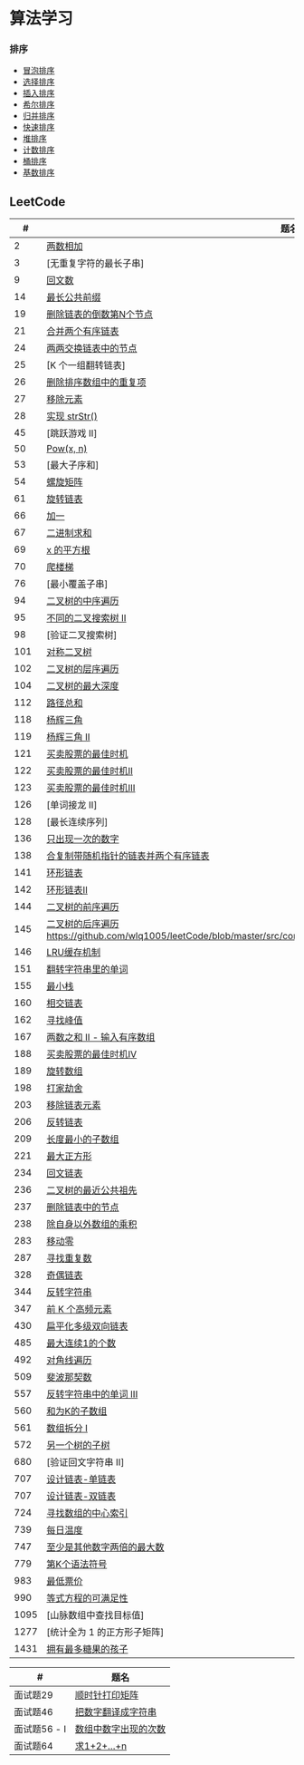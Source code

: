 # 算法学习

### 排序
<!--  ![算法比较](https://github.com/wlq1005/leetCode/blob/master/src/com/wlq/algorithm/sort/sort.jpg) -->
* [冒泡排序](https://github.com/wlq1005/leetCode/blob/master/src/com/wlq/algorithm/sort/BubbleSort.java)
* [选择排序](https://github.com/wlq1005/leetCode/blob/master/src/com/wlq/algorithm/sort/SelectionSort.java)
* [插入排序](https://github.com/wlq1005/leetCode/blob/master/src/com/wlq/algorithm/sort/InsertSort.java)
* [希尔排序](https://github.com/wlq1005/leetCode/blob/master/src/com/wlq/algorithm/sort/ShellSort.java)
* [归并排序](https://github.com/wlq1005/leetCode/blob/master/src/com/wlq/algorithm/sort/MergeSort.java)
* [快速排序](https://github.com/wlq1005/leetCode/blob/master/src/com/wlq/algorithm/sort/QuickSort.java)
* [堆排序](https://github.com/wlq1005/leetCode/blob/master/src/com/wlq/algorithm/sort/HeapSort.java)
* [计数排序](https://github.com/wlq1005/leetCode/blob/master/src/com/wlq/algorithm/sort/CountSort.java)
* [桶排序](https://github.com/wlq1005/leetCode/blob/master/src/com/wlq/algorithm/sort/BucketSort.java)
* [基数排序](https://github.com/wlq1005/leetCode/blob/master/src/com/wlq/algorithm/sort/RadixSort.java)

## LeetCode

| # | 题名 |
| --- | --- |
| 2 | [两数相加](https://github.com/wlq1005/leetCode/blob/master/src/com/wlq/algorithm/linkedlist/AddTwoNumbers.java) |
| 3 | [无重复字符的最长子串]
| 9 | [回文数](https://github.com/wlq1005/leetCode/blob/master/src/com/wlq/algorithm/array/PalindromeNumber.java) |
| 14 | [最长公共前缀](https://github.com/wlq1005/leetCode/blob/master/src/com/wlq/algorithm/array/LongestCommonPrefix.java) |
| 19 | [删除链表的倒数第N个节点](https://github.com/wlq1005/leetCode/blob/master/src/com/wlq/algorithm/linkedlist/RemoveNthFromEnd.java) |
| 21 | [合并两个有序链表](https://github.com/wlq1005/leetCode/blob/master/src/com/wlq/algorithm/linkedlist/MergeTwoSortedLists.java) |
| 24 | [两两交换链表中的节点](https://github.com/wlq1005/leetCode/blob/master/src/com/wlq/algorithm/recursion/SwapNodesInPairs.java) |
| 25 | [K 个一组翻转链表] |
| 26 | [删除排序数组中的重复项](https://github.com/wlq1005/leetCode/blob/master/src/com/wlq/algorithm/array/RemoveDuplicatesFromSortedArray.java) |
| 27 | [移除元素](https://github.com/wlq1005/leetCode/blob/master/src/com/wlq/algorithm/array/RemoveElement.java) |
| 28 | [实现 strStr()](https://github.com/wlq1005/leetCode/blob/master/src/com/wlq/algorithm/array/ImplementStrStr.java) |
| 45 | [跳跃游戏 II] |
| 50 | [Pow(x, n)](https://github.com/wlq1005/leetCode/blob/master/src/com/wlq/algorithm/recursion/PowXN.java) |
| 53 | [最大子序和] |
| 54 | [螺旋矩阵](https://github.com/wlq1005/leetCode/blob/master/src/com/wlq/algorithm/array/SpiralOrder.java) |
| 61 | [旋转链表](https://github.com/wlq1005/leetCode/blob/master/src/com/wlq/algorithm/linkedlist/RotateList.java) |
| 66 | [加一](https://github.com/wlq1005/leetCode/blob/master/src/com/wlq/algorithm/array/PlusOne.java) |
| 67 | [二进制求和](https://github.com/wlq1005/leetCode/blob/master/src/com/wlq/algorithm/array/AddBinary.java) |
| 69 | [x 的平方根](https://github.com/wlq1005/leetCode/blob/master/src/com/wlq/algorithm/array/AddBinary.java) |
| 70 | [爬楼梯](https://github.com/wlq1005/leetCode/blob/master/src/com/wlq/algorithm/recursion/ClimbingStairs.java) |
| 76 | [最小覆盖子串] |
| 94 | [二叉树的中序遍历](https://github.com/wlq1005/leetCode/blob/master/src/com/wlq/algorithm/tree/BinaryTreeInorderTraversal.java) |
| 95 | [不同的二叉搜索树 II](https://github.com/wlq1005/leetCode/blob/master/src/com/wlq/algorithm/recursion/UniqueBinarySearchTreesIi.java) |
| 98 | [验证二叉搜索树] |
| 101 | [对称二叉树](https://github.com/wlq1005/leetCode/blob/master/src/com/wlq/algorithm/recursion/SymmetricTree.java) |
| 102 | [二叉树的层序遍历](https://github.com/wlq1005/leetCode/blob/master/src/com/wlq/algorithm/tree/BinaryTreeLevelOrderTraversal.java) |
| 104 | [二叉树的最大深度](https://github.com/wlq1005/leetCode/blob/master/src/com/wlq/algorithm/recursion/MaximumDepthOfBinaryTree.java) |
| 112 | [路径总和](https://github.com/wlq1005/leetCode/blob/master/src/com/wlq/algorithm/tree/BinaryTreeLevelOrderTraversal.java) |
| 118 | [杨辉三角](https://github.com/wlq1005/leetCode/blob/master/src/com/wlq/algorithm/array/PascalsTriangle.java) |
| 119 | [杨辉三角 II](https://github.com/wlq1005/leetCode/blob/master/src/com/wlq/algorithm/array/PascalsTriangle2.java) |
| 121 | [买卖股票的最佳时机](https://github.com/wlq1005/leetCode/blob/master/src/com/wlq/algorithm/dynamic/BestTimeToBuyAndSellStock.java) |
| 122 | [买卖股票的最佳时机II](https://github.com/wlq1005/leetCode/blob/master/src/com/wlq/algorithm/dynamic/BestTimeToBuyAndSellStock2.java) |
| 123 | [买卖股票的最佳时机III](https://github.com/wlq1005/leetCode/blob/master/src/com/wlq/algorithm/dynamic/BestTimeToBuyAndSellStock3.java) |
| 126 | [单词接龙 II] |
| 128 | [最长连续序列] |
| 136 | [只出现一次的数字](https://github.com/wlq1005/leetCode/blob/master/src/com/wlq/algorithm/linkedlist/BeforeYouStart.java) |
| 138 | [合复制带随机指针的链表并两个有序链表](https://github.com/wlq1005/leetCode/blob/master/src/com/wlq/algorithm/linkedlist/CopyListWithRandomPointer.java) |
| 141 | [环形链表](https://github.com/wlq1005/leetCode/blob/master/src/com/wlq/algorithm/linkedlist/LinkedListCycle.java) |
| 142 | [环形链表II](https://github.com/wlq1005/leetCode/blob/master/src/com/wlq/algorithm/linkedlist/LinkedListCycle2.java) |
| 144 | [二叉树的前序遍历](https://github.com/wlq1005/leetCode/blob/master/src/com/wlq/algorithm/tree/BinaryTreePreorderTraversal.java) |
| 145 | [二叉树的后序遍历]()https://github.com/wlq1005/leetCode/blob/master/src/com/wlq/algorithm/tree/BinaryTreePostorderTraversal.java |
| 146 | [LRU缓存机制](https://github.com/wlq1005/leetCode/blob/master/src/com/wlq/algorithm/design/LRUCache.java) |
| 151 | [翻转字符串里的单词](https://github.com/wlq1005/leetCode/blob/master/src/com/wlq/algorithm/array/ReverseWordsInAString.java) |
| 155 | [最小栈](https://github.com/wlq1005/leetCode/blob/master/src/com/wlq/algorithm/stack/MinStack.java) |
| 160 | [相交链表](https://github.com/wlq1005/leetCode/blob/master/src/com/wlq/algorithm/linkedlist/IntersectionNode.java) |
| 162 | [寻找峰值](https://github.com/wlq1005/leetCode/blob/master/src/com/wlq/algorithm/array/FindPeakElement.java)
| 167 | [两数之和 II - 输入有序数组](https://github.com/wlq1005/leetCode/blob/master/src/com/wlq/algorithm/array/TwoSumIiInputArrayIsSorted.java) |
| 188 | [买卖股票的最佳时机IV](https://github.com/wlq1005/leetCode/blob/master/src/com/wlq/algorithm/dynamic/BestTimeToBuyAndSellStock4.java) |
| 189 | [旋转数组](https://github.com/wlq1005/leetCode/blob/master/src/com/wlq/algorithm/array/RotateArray.java) |
| 198 | [打家劫舍](https://github.com/wlq1005/leetCode/blob/master/src/com/wlq/algorithm/recursion/HouseRobber.java) |
| 203 | [移除链表元素](https://github.com/wlq1005/leetCode/blob/master/src/com/wlq/algorithm/linkedlist/RemoveElements.java) |
| 206 | [反转链表](https://github.com/wlq1005/leetCode/blob/master/src/com/wlq/algorithm/linkedlist/ReverseList.java) |
| 209 | [长度最小的子数组](https://github.com/wlq1005/leetCode/blob/master/src/com/wlq/algorithm/array/MinimumSizeSubArraySum.java) |
| 221 | [最大正方形](https://github.com/wlq1005/leetCode/blob/master/src/com/wlq/algorithm/array/MaximalSquare.java) |
| 234 | [回文链表](https://github.com/wlq1005/leetCode/blob/master/src/com/wlq/algorithm/linkedlist/IsPalindrome.java) |
| 236 | [二叉树的最近公共祖先](https://github.com/wlq1005/leetCode/blob/master/src/com/wlq/algorithm/tree/LowestCommonAncestorOfABinaryTree.java) |
| 237 | [删除链表中的节点](https://github.com/wlq1005/leetCode/blob/master/src/com/wlq/algorithm/linkedlist/DeleteNodeInALinkedList.java) |
| 238 | [除自身以外数组的乘积](https://github.com/wlq1005/leetCode/blob/master/src/com/wlq/algorithm/array/ProductOfArrayExceptSelf.java) |
| 283 | [移动零](https://github.com/wlq1005/leetCode/blob/master/src/com/wlq/algorithm/array/MoveZeroes.java) |
| 287 | [寻找重复数](https://github.com/wlq1005/leetCode/blob/master/src/com/wlq/algorithm/array/FindTheDuplicateNumber.java) |
| 328 | [奇偶链表](https://github.com/wlq1005/leetCode/blob/master/src/com/wlq/algorithm/linkedlist/OddEvenList.java) |
| 344 | [反转字符串](https://github.com/wlq1005/leetCode/blob/master/src/com/wlq/algorithm/array/ReverseString.java) |
| 347 | [前 K 个高频元素](https://github.com/wlq1005/leetCode/blob/master/src/com/wlq/algorithm/heap/TopKFrequentElements.java) |
| 430 | [扁平化多级双向链表](https://github.com/wlq1005/leetCode/blob/master/src/com/wlq/algorithm/linkedlist/FlattenAMultilevelDoublyLinkedList.java) |
| 485 | [最大连续1的个数](https://github.com/wlq1005/leetCode/blob/master/src/com/wlq/algorithm/array/MaxConsecutiveOnes.java) |
| 492 | [对角线遍历](https://github.com/wlq1005/leetCode/blob/master/src/com/wlq/algorithm/array/FindDiagonalOrder.java) |
| 509 | [斐波那契数](https://github.com/wlq1005/leetCode/blob/master/src/com/wlq/algorithm/recursion/FibonacciNumber.java) |
| 557 | [反转字符串中的单词 III](https://github.com/wlq1005/leetCode/blob/master/src/com/wlq/algorithm/array/ReverseWordsInAString3.java) |
| 560 | [和为K的子数组](https://github.com/wlq1005/leetCode/blob/master/src/com/wlq/algorithm/array/SubarraySumEqualsK.java) |
| 561 | [数组拆分 I](https://github.com/wlq1005/leetCode/blob/master/src/com/wlq/algorithm/array/ArrayPartitionI.java) |
| 572 | [另一个树的子树](https://github.com/wlq1005/leetCode/blob/master/src/com/wlq/algorithm/tree/SubtreeOfAnotherTree.java) |
| 680 | [验证回文字符串 Ⅱ] |
| 707 | [设计链表-单链表](https://github.com/wlq1005/leetCode/blob/master/src/com/wlq/algorithm/linkedlist/MyLinkedList.java) |
| 707 | [设计链表-双链表](https://github.com/wlq1005/leetCode/blob/master/src/com/wlq/algorithm/linkedlist/DoublyLinkedList.java) |
| 724 | [寻找数组的中心索引](https://github.com/wlq1005/leetCode/blob/master/src/com/wlq/algorithm/array/PivotIndex.java) |
| 739 | [每日温度](https://github.com/wlq1005/leetCode/blob/master/src/com/wlq/algorithm/stack/DailyTemperatures.java) |
| 747 | [至少是其他数字两倍的最大数](https://github.com/wlq1005/leetCode/blob/master/src/com/wlq/algorithm/array/DominantIndex.java) |
| 779 | [第K个语法符号](https://github.com/wlq1005/leetCode/blob/master/src/com/wlq/algorithm/recursion/KThSymbolInGrammar.java) |
| 983 | [最低票价](https://github.com/wlq1005/leetCode/blob/master/src/com/wlq/algorithm/array/MinimumCostForTickets.java) |
| 990 | [等式方程的可满足性](https://github.com/wlq1005/leetCode/blob/master/src/com/wlq/algorithm/array/SatisfiabilityOfEqualityEquations.java) |
| 1095 | [山脉数组中查找目标值] |
| 1277 | [统计全为 1 的正方形子矩阵] |
| 1431 | [拥有最多糖果的孩子](https://github.com/wlq1005/leetCode/blob/master/src/com/wlq/algorithm/array/KidsWithTheGreatestNumberOfCandies.java) |

| # | 题名 |
| --- | --- |
| 面试题29  | [顺时针打印矩阵](https://github.com/wlq1005/leetCode/blob/master/src/com/wlq/algorithm/array/ShunShiZhenDaYinJuZhenLcof.java) |
| 面试题46 | [把数字翻译成字符串](https://github.com/wlq1005/leetCode/blob/master/src/com/wlq/algorithm/array/BaShuZiFanYiChengZiFuChuanLcof.java) |
| 面试题56 - I | [数组中数字出现的次数](https://github.com/wlq1005/leetCode/blob/master/src/com/wlq/algorithm/array/ArrayNumberDisplayCount.java) |
| 面试题64 | [求1+2+…+n](https://github.com/wlq1005/leetCode/blob/master/src/com/wlq/algorithm/math/Qiu12nLcof.java) |